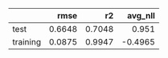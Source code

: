 |          |   rmse |     r2 |   avg_nll |
|:---------|-------:|-------:|----------:|
| test     | 0.6648 | 0.7048 |    0.951  |
| training | 0.0875 | 0.9947 |   -0.4965 |